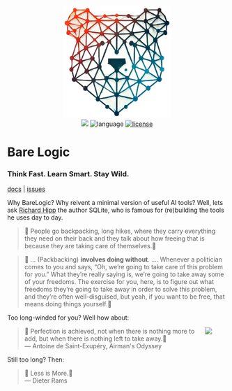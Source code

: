 <p align=center>
<img src="/docs/img/barelogic.png"  width="250">
<br>
<a href="http://github.com/timm/barelogic"><img src="https://img.shields.io/badge/GitHub-src-yellow?logo=github&style=flat-square"></a> <img alt="language" src="https://img.shields.io/badge/language-python-blue.svg?logo=python&style=flat-square"> <a href="https://github.com/timm/barelogic/blob/main/LICENSE.md"><img alt="license" src="https://img.shields.io/badge/license-MIT-brightgreen?logo=open-source-initiative&logoColor=white&style=flat-square"></a></p>
<h1> Bare Logic </h1>
<h3> Think Fast. Learn Smart. Stay Wild.</h3>
<p>
    <a href="https://github.com/timm/barelogic/blob/main/README.md">docs</a> |
    <a href="http://github.com/timm/barelogic/issues">issues</a> 
</p>



Why BareLogic? Why reivent a minimal version of useful AI tools? Well, lets ask 
[Richard Hipp](https://corecursive.com/066-sqlite-with-richard-hipp/)
the author SQLite, 
who is famous for (re)building the tools he  uses day to day.

 > 💬 People go backpacking,
 long hikes, where they carry
 everything they need on their back and they talk about how freeing
 that is because they are taking care of themselves.💬

> 💬 ... (Packbacking)  **involves doing without**. ....
Whenever a politician comes to you and says, “Oh, we’re
going to take care of this problem for you.” What they’re really
saying is, we’re going to take away some of your freedoms. The
exercise for you, here, is to figure out what freedoms they’re going
to take away in order to solve this problem, and they’re often
well-disguised, but yeah, if you want to be free, that means doing
things yourself.💬

Too long-winded for you? Well how about:

<img width=50 src="https://i.gr-assets.com/images/S/compressed.photo.goodreads.com/authors/1330853515i/1020792._UX200_CR0,11,200,200_.jpg" align=right>

> 💬 Perfection is achieved, not when there is nothing more to add, but when there is nothing left to take away.💬 <br>
― Antoine de Saint-Exupéry, Airman's Odyssey

Still too long? Then:


> 💬 Less is More.💬 <br>
― Dieter Rams
